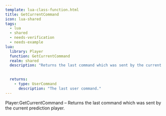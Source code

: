 ```yaml
---
template: lua-class-function.html
title: GetCurrentCommand
icon: lua-shared
tags:
  - lua
  - shared
  - needs-verification
  - needs-example
lua:
  library: Player
  function: GetCurrentCommand
  realm: shared
  description: "Returns the last command which was sent by the current prediction player."
  
  
  returns:
    - type: UserCommand
      description: "The last user command."
---
```


<div class="lua__search__keywords">
Player:GetCurrentCommand &#x2013; Returns the last command which was sent by the current prediction player.
</div>
